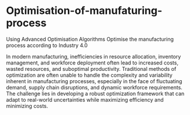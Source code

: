 # Optimisation-of-manufaturing-process
Using Advanced Optimisation Algorithms Optimise the manufacturing process according to Industry 4.0

In modern manufacturing, inefficiencies in resource allocation, inventory management, and workforce deployment often lead to increased costs, wasted resources, and suboptimal productivity. Traditional methods of optimization are often unable to handle the complexity and variability inherent in manufacturing processes, especially in the face of fluctuating demand, supply chain disruptions, and dynamic workforce requirements. The challenge lies in developing a robust optimization framework that can adapt to real-world uncertainties while maximizing efficiency and minimizing costs.
